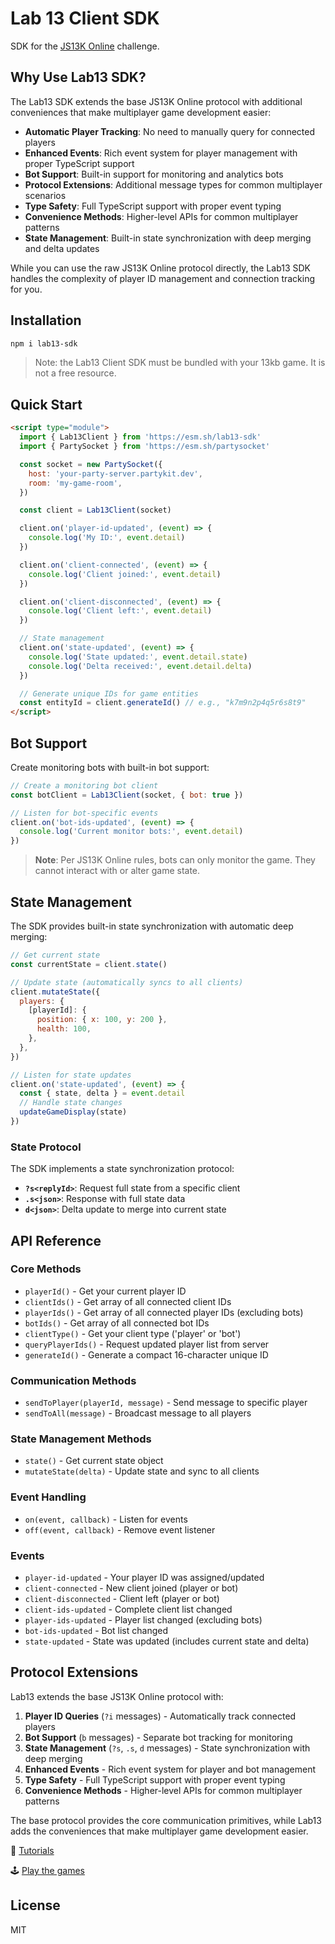 # Lab 13 Client SDK

SDK for the [JS13K Online](https://online.js13kgames.com) challenge.

## Why Use Lab13 SDK?

The Lab13 SDK extends the base JS13K Online protocol with additional conveniences that make multiplayer game development easier:

- **Automatic Player Tracking**: No need to manually query for connected players
- **Enhanced Events**: Rich event system for player management with proper TypeScript support
- **Bot Support**: Built-in support for monitoring and analytics bots
- **Protocol Extensions**: Additional message types for common multiplayer scenarios
- **Type Safety**: Full TypeScript support with proper event typing
- **Convenience Methods**: Higher-level APIs for common multiplayer patterns
- **State Management**: Built-in state synchronization with deep merging and delta updates

While you can use the raw JS13K Online protocol directly, the Lab13 SDK handles the complexity of player ID management and connection tracking for you.

## Installation

```bash
npm i lab13-sdk
```

> Note: the Lab13 Client SDK must be bundled with your 13kb game. It is not a free resource.

## Quick Start

```html
<script type="module">
  import { Lab13Client } from 'https://esm.sh/lab13-sdk'
  import { PartySocket } from 'https://esm.sh/partysocket'

  const socket = new PartySocket({
    host: 'your-party-server.partykit.dev',
    room: 'my-game-room',
  })

  const client = Lab13Client(socket)

  client.on('player-id-updated', (event) => {
    console.log('My ID:', event.detail)
  })

  client.on('client-connected', (event) => {
    console.log('Client joined:', event.detail)
  })

  client.on('client-disconnected', (event) => {
    console.log('Client left:', event.detail)
  })

  // State management
  client.on('state-updated', (event) => {
    console.log('State updated:', event.detail.state)
    console.log('Delta received:', event.detail.delta)
  })

  // Generate unique IDs for game entities
  const entityId = client.generateId() // e.g., "k7m9n2p4q5r6s8t9"
</script>
```

## Bot Support

Create monitoring bots with built-in bot support:

```js
// Create a monitoring bot client
const botClient = Lab13Client(socket, { bot: true })

// Listen for bot-specific events
client.on('bot-ids-updated', (event) => {
  console.log('Current monitor bots:', event.detail)
})
```

> **Note**: Per JS13K Online rules, bots can only monitor the game. They cannot interact with or alter game state.

## State Management

The SDK provides built-in state synchronization with automatic deep merging:

```js
// Get current state
const currentState = client.state()

// Update state (automatically syncs to all clients)
client.mutateState({
  players: {
    [playerId]: {
      position: { x: 100, y: 200 },
      health: 100,
    },
  },
})

// Listen for state updates
client.on('state-updated', (event) => {
  const { state, delta } = event.detail
  // Handle state changes
  updateGameDisplay(state)
})
```

### State Protocol

The SDK implements a state synchronization protocol:

- **`?s<replyId>`**: Request full state from a specific client
- **`.s<json>`**: Response with full state data
- **`d<json>`**: Delta update to merge into current state

## API Reference

### Core Methods

- `playerId()` - Get your current player ID
- `clientIds()` - Get array of all connected client IDs
- `playerIds()` - Get array of all connected player IDs (excluding bots)
- `botIds()` - Get array of all connected bot IDs
- `clientType()` - Get your client type ('player' or 'bot')
- `queryPlayerIds()` - Request updated player list from server
- `generateId()` - Generate a compact 16-character unique ID

### Communication Methods

- `sendToPlayer(playerId, message)` - Send message to specific player
- `sendToAll(message)` - Broadcast message to all players

### State Management Methods

- `state()` - Get current state object
- `mutateState(delta)` - Update state and sync to all clients

### Event Handling

- `on(event, callback)` - Listen for events
- `off(event, callback)` - Remove event listener

### Events

- `player-id-updated` - Your player ID was assigned/updated
- `client-connected` - New client joined (player or bot)
- `client-disconnected` - Client left (player or bot)
- `client-ids-updated` - Complete client list changed
- `player-ids-updated` - Player list changed (excluding bots)
- `bot-ids-updated` - Bot list changed
- `state-updated` - State was updated (includes current state and delta)

## Protocol Extensions

Lab13 extends the base JS13K Online protocol with:

1. **Player ID Queries** (`?i` messages) - Automatically track connected players
2. **Bot Support** (`b` messages) - Separate bot tracking for monitoring
3. **State Management** (`?s`, `.s`, `d` messages) - State synchronization with deep merging
4. **Enhanced Events** - Rich event system for player and bot management
5. **Type Safety** - Full TypeScript support with proper event typing
6. **Convenience Methods** - Higher-level APIs for common multiplayer patterns

The base protocol provides the core communication primitives, while Lab13 adds the conveniences that make multiplayer game development easier.

📖 [Tutorials](https://lab13.benallfree.com/docs)

🕹️ [Play the games](https://lab13.benallfree.com/lobby)

## License

MIT
